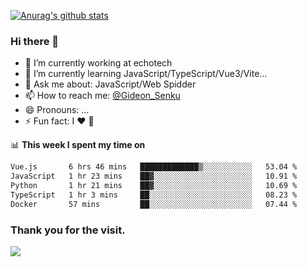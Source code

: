 [![Anurag's github stats](https://github-readme-stats.vercel.app/api?username=gideonsenku)](https://github.com/anuraghazra/github-readme-stats)
### Hi there 👋
- 🔭 I’m currently working at echotech
- 🌱 I’m currently learning JavaScript/TypeScript/Vue3/Vite...
- 💬 Ask me about: JavaScript/Web Spidder 
- 📫 How to reach me: [@Gideon_Senku](https://t.me/Gideon_Senku)
- 😄 Pronouns: ...
- ⚡ Fun fact: I ❤️ 🎵

📊 **This week I spent my time on**
<!--START_SECTION:waka-->

```txt
Vue.js       6 hrs 46 mins   █████████████▒░░░░░░░░░░░   53.04 %
JavaScript   1 hr 23 mins    ██▓░░░░░░░░░░░░░░░░░░░░░░   10.91 %
Python       1 hr 21 mins    ██▓░░░░░░░░░░░░░░░░░░░░░░   10.69 %
TypeScript   1 hr 3 mins     ██░░░░░░░░░░░░░░░░░░░░░░░   08.23 %
Docker       57 mins         ██░░░░░░░░░░░░░░░░░░░░░░░   07.44 %
```

<!--END_SECTION:waka-->


### Thank you for the visit.
![](http://profile-counter.glitch.me/gideonsenku/count.svg)
<!--
**GideonSenku/GideonSenku** is a ✨ _special_ ✨ repository because its `README.md` (this file) appears on your GitHub profile.

Here are some ideas to get you started:

- 🔭 I’m currently working on ...
- 🌱 I’m currently learning ...
- 👯 I’m looking to collaborate on ...
- 🤔 I’m looking for help with ...
- 💬 Ask me about ...
- 📫 How to reach me: ...
- 😄 Pronouns: ...
- ⚡ Fun fact: ...
-->
